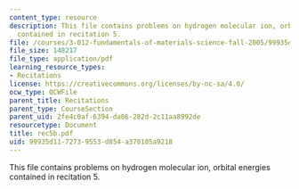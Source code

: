 ```yaml
---
content_type: resource
description: This file contains problems on hydrogen molecular ion, orbital energies
  contained in recitation 5.
file: /courses/3-012-fundamentals-of-materials-science-fall-2005/99935d1172739553d854a370105a9218_rec5b.pdf
file_size: 148217
file_type: application/pdf
learning_resource_types:
- Recitations
license: https://creativecommons.org/licenses/by-nc-sa/4.0/
ocw_type: OCWFile
parent_title: Recitations
parent_type: CourseSection
parent_uid: 2fe4c0af-6394-da86-282d-2c11aa8992de
resourcetype: Document
title: rec5b.pdf
uid: 99935d11-7273-9553-d854-a370105a9218
---
```

This file contains problems on hydrogen molecular ion, orbital energies contained in recitation 5.
